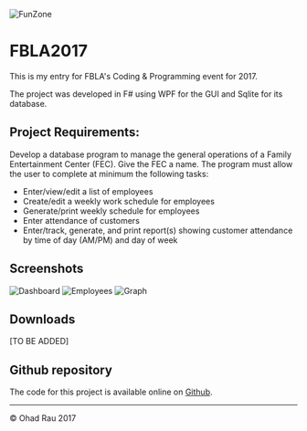 ![FunZone](FBLA2017/FunZone_Logo.png)

# FBLA2017

This is my entry for FBLA's Coding & Programming event for 2017.

The project was developed in F# using WPF for the GUI and Sqlite for its database.

## Project Requirements:

Develop a database program to manage the general operations of a Family Entertainment Center (FEC). Give the FEC a name.
The program must allow the user to complete at minimum the following tasks:

* Enter/view/edit a list of employees
* Create/edit a weekly work schedule for employees
* Generate/print weekly schedule for employees
* Enter attendance of customers
* Enter/track, generate, and print report(s) showing customer attendance by time of day (AM/PM) and day of week

## Screenshots

![Dashboard](FBLA2017/Dashboard.png)
![Employees](FBLA2017/Employees.png)
![Graph](FBLA2017/Graph.png)


## Downloads

[TO BE ADDED]

## Github repository

The code for this project is available online on [Github](https://github.com/OhadRau/FBLA2017).

-------------------------------------------------

&copy; Ohad Rau 2017

